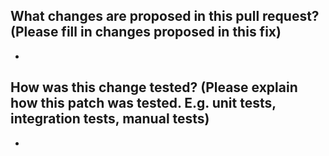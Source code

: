 What changes are proposed in this pull request?
(Please fill in changes proposed in this fix)
- 
- 

How was this change tested?
(Please explain how this patch was tested. E.g. unit tests, integration tests, manual tests)
- 
- 
